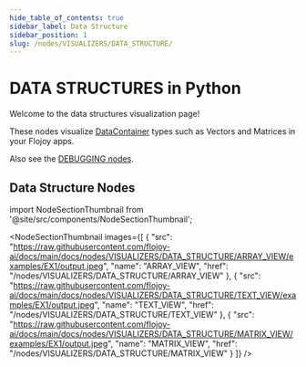 ```yaml
---
hide_table_of_contents: true
sidebar_label: Data Structure
sidebar_position: 1
slug: /nodes/VISUALIZERS/DATA_STRUCTURE/
---
```


# DATA STRUCTURES in Python

Welcome to the data structures visualization page!

These nodes visualize [DataContainer](/custom-nodes/data-container/) types such as Vectors and Matrices in your Flojoy apps.

Also see the [DEBUGGING nodes](/nodes/EXTRACTORS/DEBUGGING/DATACONTAINER_TYPE/).

## Data Structure Nodes

<!-- Custom component -->

import NodeSectionThumbnail from '@site/src/components/NodeSectionThumbnail';

<NodeSectionThumbnail images={[
   {
      "src": "https://raw.githubusercontent.com/flojoy-ai/docs/main/docs/nodes/VISUALIZERS/DATA_STRUCTURE/ARRAY_VIEW/examples/EX1/output.jpeg",
      "name": "ARRAY_VIEW",
      "href": "/nodes/VISUALIZERS/DATA_STRUCTURE/ARRAY_VIEW"
   },
   {
      "src": "https://raw.githubusercontent.com/flojoy-ai/docs/main/docs/nodes/VISUALIZERS/DATA_STRUCTURE/TEXT_VIEW/examples/EX1/output.jpeg",
      "name": "TEXT_VIEW",
      "href": "/nodes/VISUALIZERS/DATA_STRUCTURE/TEXT_VIEW"
   },
   {
      "src": "https://raw.githubusercontent.com/flojoy-ai/docs/main/docs/nodes/VISUALIZERS/DATA_STRUCTURE/MATRIX_VIEW/examples/EX1/output.jpeg",
      "name": "MATRIX_VIEW",
      "href": "/nodes/VISUALIZERS/DATA_STRUCTURE/MATRIX_VIEW"
   }
]} />
